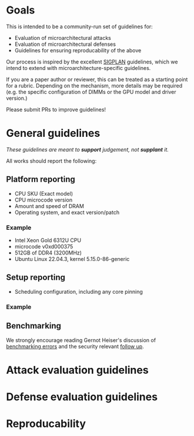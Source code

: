 # Goals

This is intended to be a community-run set of guidelines for:
 - Evaluation of microarchitectural attacks
 - Evaluation of microarchitectural defenses
 - Guidelines for ensuring reproducability of the above

Our process is inspired by the excellent [SIGPLAN](https://raw.githubusercontent.com/SIGPLAN/empirical-evaluation/master/checklist/checklist.pdf) guidelines, which we intend to extend with microarchitecture-specific guidelines.

If you are a paper author or reviewer, this can be treated as a
starting point for a rubric. Depending on the mechanism, more details
may be required (e.g. the specific configuration of DIMMs or the GPU
model and driver version.)

Please submit PRs to improve guidelines!

# General guidelines

_These guidelines are meant to **support** judgement, not **supplant** it._

All works should report the following:

## Platform reporting

 - CPU SKU (Exact model)
 - CPU microcode version
 - Amount and speed of DRAM
 - Operating system, and exact version/patch

### Example
 - Intel Xeon Gold 6312U CPU
 - microcode v0xd000375
 - 512GB of DDR4 (3200MHz)
 - Ubuntu Linux 22.04.3, kernel 5.15.0-86-generic

## Setup reporting
 - Scheduling configuration, including any core pinning

### Example

## Benchmarking

We strongly encourage reading Gernot Heiser's discussion of
[benchmarking errors](https://gernot-heiser.org/benchmarking-crimes.html)
and the security relevant
[follow up](https://arxiv.org/abs/1801.02381).

# Attack evaluation guidelines

# Defense evaluation guidelines

# Reproducability
